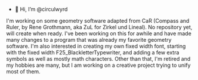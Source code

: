 - 👋 Hi, I’m @circulwyrd 

I'm working on some geometry software adapted from CaR (Compass and Ruler, by Rene Grothmann, aka ZuL for Zirkel und Lineal).
No repository yet, will create when ready. I've been working on this for awhile and have made many changes to a program that
was already my favorite geometry software.
I'm also interested in creating my own fixed width font, starting with the fixed width F25_BlackletterTypewriter, and adding 
a few extra symbols as well as mostly math characters.
Other than that, I'm retired and my hobbies are many, but I am working on a creative project trying to unify most of them.
